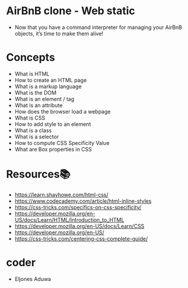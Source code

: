 # AirBnB clone - Web static
- Now that you have a command interpreter for managing your AirBnB objects, it’s time to make them alive!

# Concepts
- What is HTML
- How to create an HTML page
- What is a markup language
- What is the DOM
- What is an element / tag
- What is an attribute
- How does the browser load a webpage
- What is CSS
- How to add style to an element
- What is a class
- What is a selector
- How to compute CSS Specificity Value
- What are Box properties in CSS

# Resources📚
- https://learn.shayhowe.com/html-css/
- https://www.codecademy.com/article/html-inline-styles
- https://css-tricks.com/specifics-on-css-specificity/
- https://developer.mozilla.org/en-US/docs/Learn/HTML/Introduction_to_HTML
- https://developer.mozilla.org/en-US/docs/Learn/CSS
- https://developer.mozilla.org/en-US/
- https://css-tricks.com/centering-css-complete-guide/

# coder
- Eljones Aduwa
